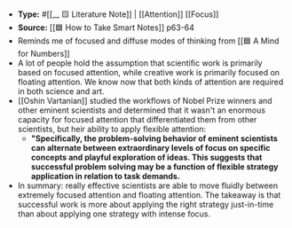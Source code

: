 - **Type:** #[[__ 🟨 Literature Note]] | [[Attention]] [[Focus]]
- **Source:** [[🟦 How to Take Smart Notes]] p63-64
- Reminds me of focused and diffuse modes of thinking from [[🟦 A Mind for Numbers]]
- A lot of people hold the assumption that scientific work is primarily based on focused attention, while creative work is primarily focused on floating attention. We know now that both kinds of attention are required in both science and art.
- [[Oshin Vartanian]] studied the workflows of Nobel Prize winners and other eminent scientists and determined that it wasn't an enormous capacity for focused attention that differentiated them from other scientists, but heir ability to apply flexible attention:
    - __"Specifically, the problem-solving behavior of eminent scientists can alternate between extraordinary levels of focus on specific concepts and playful exploration of ideas. This suggests that successful problem solving may be a function of flexible strategy application in relation to task demands.__
- In summary: really effective scientists are able to move fluidly between extremely focused attention and floating attention. The takeaway is that successful work is more about applying the right strategy just-in-time than about applying one strategy with intense focus.
